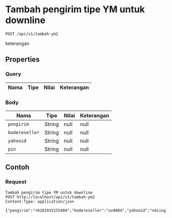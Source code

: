 # Tambah pengirim tipe YM untuk downline
```http
POST /api/v1/tambah-ym2
```
keterangan
## Properties
### Query
Nama | Tipe | Nilai | Keterangan
--- | --- | --- | ---
### Body
Nama | Tipe | Nilai | Keterangan
--- | --- | --- | ---
<code>pengirim</code> | String | null | null
<code>kodereseller</code> | String | null | null
<code>yahooid</code> | String | null | null
<code>pin</code> | String | null | null
## Contoh
### Request
```http
Tambah pengirim tipe YM untuk downline
POST http://localhost/api/v1/tambah-ym2
Content-Type: application/json

{"pengirim":"+6281935155404","kodereseller":"ox0004","yahooid":"ndiing.inc@yahoo.co.id","pin":"1234"}
```

